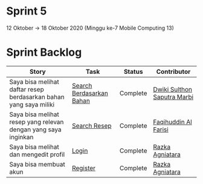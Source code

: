 
# Sprint 5
12 Oktober -> 18 Oktober 2020 (Minggu ke-7 Mobile Computing 13)

# Sprint Backlog
Story | Task | Status| Contributor
--- | --- | --- | --- 
Saya bisa melihat daftar resep berdasarkan bahan yang saya miliki | [Search Berdasarkan Bahan](https://github.com/DNABigBoss/Mobcom/issues/20) | Complete | [Dwiki Sulthon Saputra Marbi](https://github.com/DNABigBoss)
Saya bisa melihat resep yang relevan dengan yang saya inginkan | [Search Resep](https://github.com/DNABigBoss/Mobcom/issues/21) | Complete | [Faqihuddin Al Farisi](https://github.com/falfisme)
Saya bisa melihat dan mengedit profil | [Login](https://github.com/DNABigBoss/Mobcom/issues/22) | Complete | [Razka Agniatara](https://github.com/Razka173)
Saya bisa membuat akun | [Register](https://github.com/DNABigBoss/Mobcom/issues/23) | Complete | [Razka Agniatara](https://github.com/Razka173)
